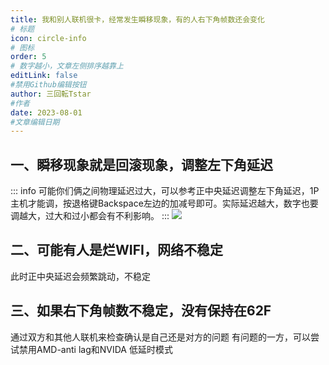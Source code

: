 ```yaml
---
title: 我和别人联机很卡，经常发生瞬移现象，有的人右下角帧数还会变化
# 标题
icon: circle-info
# 图标
order: 5
# 数字越小，文章左侧排序越靠上
editLink: false
#禁用Github编辑按钮
author: 三回転Tstar
#作者
date: 2023-08-01
#文章编辑日期
---
```


## **一、瞬移现象就是回滚现象，调整左下角延迟**
::: info
可能你们俩之间物理延迟过大，可以参考正中央延迟调整左下角延迟，1P主机才能调，按退格键Backspace左边的加减号即可。实际延迟越大，数字也要调越大，过大和过小都会有不利影响。
:::
![](https://img.514.live/img/202308011417441.png)

## **二、可能有人是烂WIFI，网络不稳定**

此时正中央延迟会频繁跳动，不稳定

## **三、如果右下角帧数不稳定，没有保持在62F**

通过双方和其他人联机来检查确认是自己还是对方的问题
有问题的一方，可以尝试禁用AMD-anti lag和NVIDA 低延时模式

